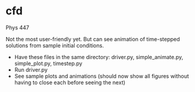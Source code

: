 # cfd
Phys 447

Not the most user-friendly yet. But can see animation of time-stepped solutions from sample initial conditions.

* Have these files in the same directory: driver.py, simple_animate.py, simple_plot.py, timestep.py
* Run driver.py
* See sample plots and animations (should now show all figures without having to close each before seeing the next)
